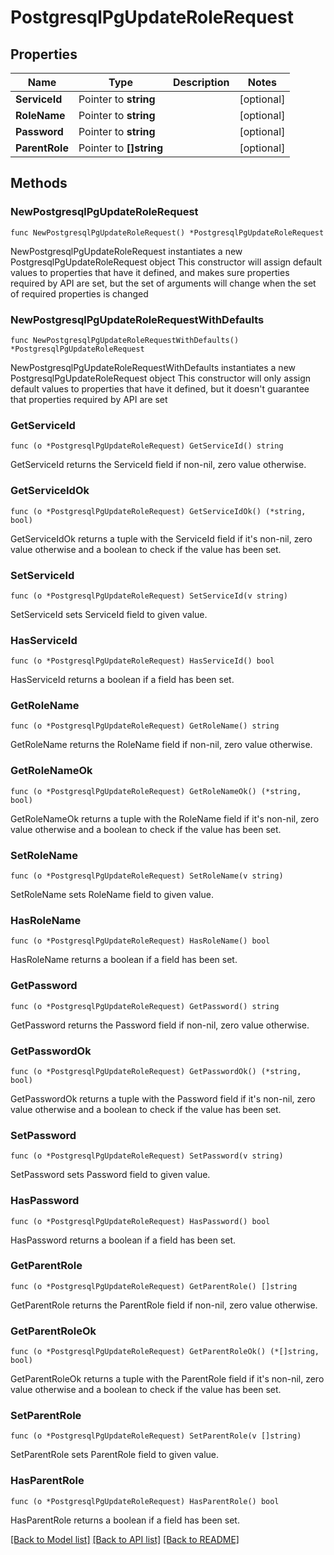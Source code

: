 # PostgresqlPgUpdateRoleRequest

## Properties

Name | Type | Description | Notes
------------ | ------------- | ------------- | -------------
**ServiceId** | Pointer to **string** |  | [optional] 
**RoleName** | Pointer to **string** |  | [optional] 
**Password** | Pointer to **string** |  | [optional] 
**ParentRole** | Pointer to **[]string** |  | [optional] 

## Methods

### NewPostgresqlPgUpdateRoleRequest

`func NewPostgresqlPgUpdateRoleRequest() *PostgresqlPgUpdateRoleRequest`

NewPostgresqlPgUpdateRoleRequest instantiates a new PostgresqlPgUpdateRoleRequest object
This constructor will assign default values to properties that have it defined,
and makes sure properties required by API are set, but the set of arguments
will change when the set of required properties is changed

### NewPostgresqlPgUpdateRoleRequestWithDefaults

`func NewPostgresqlPgUpdateRoleRequestWithDefaults() *PostgresqlPgUpdateRoleRequest`

NewPostgresqlPgUpdateRoleRequestWithDefaults instantiates a new PostgresqlPgUpdateRoleRequest object
This constructor will only assign default values to properties that have it defined,
but it doesn't guarantee that properties required by API are set

### GetServiceId

`func (o *PostgresqlPgUpdateRoleRequest) GetServiceId() string`

GetServiceId returns the ServiceId field if non-nil, zero value otherwise.

### GetServiceIdOk

`func (o *PostgresqlPgUpdateRoleRequest) GetServiceIdOk() (*string, bool)`

GetServiceIdOk returns a tuple with the ServiceId field if it's non-nil, zero value otherwise
and a boolean to check if the value has been set.

### SetServiceId

`func (o *PostgresqlPgUpdateRoleRequest) SetServiceId(v string)`

SetServiceId sets ServiceId field to given value.

### HasServiceId

`func (o *PostgresqlPgUpdateRoleRequest) HasServiceId() bool`

HasServiceId returns a boolean if a field has been set.

### GetRoleName

`func (o *PostgresqlPgUpdateRoleRequest) GetRoleName() string`

GetRoleName returns the RoleName field if non-nil, zero value otherwise.

### GetRoleNameOk

`func (o *PostgresqlPgUpdateRoleRequest) GetRoleNameOk() (*string, bool)`

GetRoleNameOk returns a tuple with the RoleName field if it's non-nil, zero value otherwise
and a boolean to check if the value has been set.

### SetRoleName

`func (o *PostgresqlPgUpdateRoleRequest) SetRoleName(v string)`

SetRoleName sets RoleName field to given value.

### HasRoleName

`func (o *PostgresqlPgUpdateRoleRequest) HasRoleName() bool`

HasRoleName returns a boolean if a field has been set.

### GetPassword

`func (o *PostgresqlPgUpdateRoleRequest) GetPassword() string`

GetPassword returns the Password field if non-nil, zero value otherwise.

### GetPasswordOk

`func (o *PostgresqlPgUpdateRoleRequest) GetPasswordOk() (*string, bool)`

GetPasswordOk returns a tuple with the Password field if it's non-nil, zero value otherwise
and a boolean to check if the value has been set.

### SetPassword

`func (o *PostgresqlPgUpdateRoleRequest) SetPassword(v string)`

SetPassword sets Password field to given value.

### HasPassword

`func (o *PostgresqlPgUpdateRoleRequest) HasPassword() bool`

HasPassword returns a boolean if a field has been set.

### GetParentRole

`func (o *PostgresqlPgUpdateRoleRequest) GetParentRole() []string`

GetParentRole returns the ParentRole field if non-nil, zero value otherwise.

### GetParentRoleOk

`func (o *PostgresqlPgUpdateRoleRequest) GetParentRoleOk() (*[]string, bool)`

GetParentRoleOk returns a tuple with the ParentRole field if it's non-nil, zero value otherwise
and a boolean to check if the value has been set.

### SetParentRole

`func (o *PostgresqlPgUpdateRoleRequest) SetParentRole(v []string)`

SetParentRole sets ParentRole field to given value.

### HasParentRole

`func (o *PostgresqlPgUpdateRoleRequest) HasParentRole() bool`

HasParentRole returns a boolean if a field has been set.


[[Back to Model list]](../README.md#documentation-for-models) [[Back to API list]](../README.md#documentation-for-api-endpoints) [[Back to README]](../README.md)


